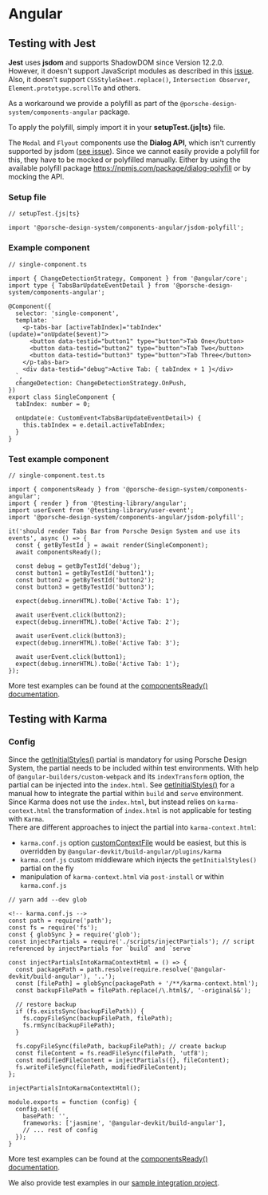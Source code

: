 # Angular

<TableOfContents></TableOfContents>

## Testing with Jest

**Jest** uses **jsdom** and supports ShadowDOM since Version 12.2.0.  
However, it doesn't support JavaScript modules as described in this
[issue](https://github.com/jsdom/jsdom/issues/2475).  
Also, it doesn't support `CSSStyleSheet.replace()`, `Intersection Observer`, `Element.prototype.scrollTo` and others.

As a workaround we provide a polyfill as part of the `@porsche-design-system/components-angular` package.

To apply the polyfill, simply import it in your **setupTest.{js|ts}** file.

<Notification heading="Attention" heading-tag="h2" state="warning">
    The <code>Modal</code> and <code>Flyout</code> components use the <strong>Dialog API</strong>, which isn't currently supported by jsdom (<a href="https://github.com/jsdom/jsdom/issues/3294" target="_blank">see issue</a>). 
    Since we cannot easily provide a polyfill for this, they have to be mocked or polyfilled manually. Either by using the available polyfill package <a href="https://npmjs.com/package/dialog-polyfill" target="_blank">https://npmjs.com/package/dialog-polyfill</a> or by mocking the API.
</Notification>

### Setup file

```tsx
// setupTest.{js|ts}

import '@porsche-design-system/components-angular/jsdom-polyfill';
```

### Example component

```tsx
// single-component.ts

import { ChangeDetectionStrategy, Component } from '@angular/core';
import type { TabsBarUpdateEventDetail } from '@porsche-design-system/components-angular';

@Component({
  selector: 'single-component',
  template: `
    <p-tabs-bar [activeTabIndex]="tabIndex" (update)="onUpdate($event)">
      <button data-testid="button1" type="button">Tab One</button>
      <button data-testid="button2" type="button">Tab Two</button>
      <button data-testid="button3" type="button">Tab Three</button>
    </p-tabs-bar>
    <div data-testid="debug">Active Tab: { tabIndex + 1 }</div>
  `,
  changeDetection: ChangeDetectionStrategy.OnPush,
})
export class SingleComponent {
  tabIndex: number = 0;

  onUpdate(e: CustomEvent<TabsBarUpdateEventDetail>) {
    this.tabIndex = e.detail.activeTabIndex;
  }
}
```

### Test example component

```tsx
// single-component.test.ts

import { componentsReady } from '@porsche-design-system/components-angular';
import { render } from '@testing-library/angular';
import userEvent from '@testing-library/user-event';
import '@porsche-design-system/components-angular/jsdom-polyfill';

it('should render Tabs Bar from Porsche Design System and use its events', async () => {
  const { getByTestId } = await render(SingleComponent);
  await componentsReady();

  const debug = getByTestId('debug');
  const button1 = getByTestId('button1');
  const button2 = getByTestId('button2');
  const button3 = getByTestId('button3');

  expect(debug.innerHTML).toBe('Active Tab: 1');

  await userEvent.click(button2);
  expect(debug.innerHTML).toBe('Active Tab: 2');

  await userEvent.click(button3);
  expect(debug.innerHTML).toBe('Active Tab: 3');

  await userEvent.click(button1);
  expect(debug.innerHTML).toBe('Active Tab: 1');
});
```

More test examples can be found at the [componentsReady() documentation](developing/components-ready#testing).

## Testing with Karma

### Config

Since the [getInitialStyles()](partials/initial-styles) partial is mandatory for using Porsche Design System, the
partial needs to be included within test environments. With help of `@angular-builders/custom-webpack` and its
`indexTransform` option, the partial can be injected into the `index.html`. See
[getInitialStyles()](partials/initial-styles) for a manual how to integrate the partial within `build` and `serve`
environment.  
Since Karma does not use the `index.html`, but instead relies on `karma-context.html` the transformation of `index.html`
is not applicable for testing with `Karma`.  
There are different approaches to inject the partial into `karma-context.html`:

- `karma.conf.js` option
  [customContextFile](https://karma-runner.github.io/6.4/config/configuration-file.html#customcontextfile) would be
  easiest, but this is overridden by `@angular-devkit/build-angular/plugins/karma`
- `karma.conf.js` custom middleware which injects the `getInitialStyles()` partial on the fly
- manipulation of `karma-context.html` via `post-install` or within `karma.conf.js`

```tsx
// yarn add --dev glob

<!-- karma.conf.js -->
const path = require('path');
const fs = require('fs');
const { globSync } = require('glob');
const injectPartials = require('./scripts/injectPartials'); // script referenced by injectPartials for `build` and `serve`

const injectPartialsIntoKarmaContextHtml = () => {
  const packagePath = path.resolve(require.resolve('@angular-devkit/build-angular'), '..');
  const [filePath] = globSync(packagePath + '/**/karma-context.html');
  const backupFilePath = filePath.replace(/\.html$/, '-original$&');

  // restore backup
  if (fs.existsSync(backupFilePath)) {
    fs.copyFileSync(backupFilePath, filePath);
    fs.rmSync(backupFilePath);
  }

  fs.copyFileSync(filePath, backupFilePath); // create backup
  const fileContent = fs.readFileSync(filePath, 'utf8');
  const modifiedFileContent = injectPartials({}, fileContent);
  fs.writeFileSync(filePath, modifiedFileContent);
};

injectPartialsIntoKarmaContextHtml();

module.exports = function (config) {
  config.set({
    basePath: '',
    frameworks: ['jasmine', '@angular-devkit/build-angular'],
    // ... rest of config
  });
}
```

More test examples can be found at the [componentsReady() documentation](developing/components-ready#testing).

We also provide test examples in our
[sample integration project](https://github.com/porsche-design-system/sample-integration-angular/tree/master/src/app/pages).
